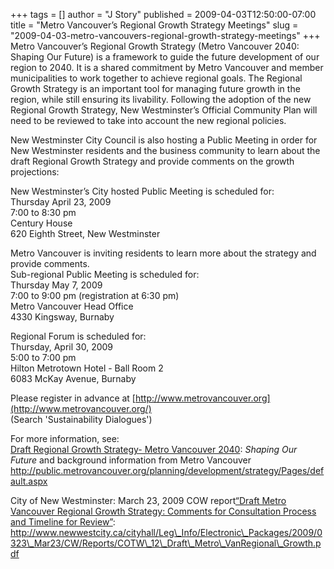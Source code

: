 +++
tags = []
author = "J Story"
published = 2009-04-03T12:50:00-07:00
title = "Metro Vancouver’s Regional Growth Strategy Meetings"
slug = "2009-04-03-metro-vancouvers-regional-growth-strategy-meetings"
+++
Metro Vancouver’s Regional Growth Strategy (Metro Vancouver 2040:
Shaping Our Future) is a framework to guide the future development of
our region to 2040. It is a shared commitment by Metro Vancouver and
member municipalities to work together to achieve regional goals. The
Regional Growth Strategy is an important tool for managing future growth
in the region, while still ensuring its livability. Following the
adoption of the new Regional Growth Strategy, New Westminster’s Official
Community Plan will need to be reviewed to take into account the new
regional policies.  
  
New Westminster City Council is also hosting a Public Meeting in order
for New Westminster residents and the business community to learn about
the draft Regional Growth Strategy and provide comments on the growth
projections:  
  
New Westminster’s City hosted Public Meeting is scheduled for:  
Thursday April 23, 2009  
7:00 to 8:30 pm  
Century House  
620 Eighth Street, New Westminster  
  
Metro Vancouver is inviting residents to learn more about the strategy
and provide comments.  
Sub-regional Public Meeting is scheduled for:  
Thursday May 7, 2009  
7:00 to 9:00 pm (registration at 6:30 pm)  
Metro Vancouver Head Office  
4330 Kingsway, Burnaby  
  
Regional Forum is scheduled for:  
Thursday, April 30, 2009  
5:00 to 7:00 pm  
Hilton Metrotown Hotel - Ball Room 2  
6083 McKay Avenue, Burnaby  
  
Please register in advance at
[http://www.metrovancouver.org](http://www.metrovancouver.org/)  
(Search 'Sustainability Dialogues')  
  
For more information, see:  
[Draft Regional Growth Strategy- Metro Vancouver
2040](http://public.metrovancouver.org/planning/development/strategy/Pages/default.aspx):
<span style="font-style: italic;">Shaping Our Future</span> and
background information from Metro Vancouver  
http://public.metrovancouver.org/planning/development/strategy/Pages/default.aspx  
  
City of New Westminster: March 23, 2009 COW report[“Draft Metro
Vancouver Regional Growth Strategy: Comments for Consultation Process
and Timeline for
Review”](http://www.newwestcity.ca/cityhall/Leg_Info/Electronic_Packages/2009/0323_Mar23/CW/Reports/COTW%2012%20Draft%20Metro%20Van%20Regional%20Growth.pdf):  
http://www.newwestcity.ca/cityhall/Leg\_Info/Electronic\_Packages/2009/0323\_Mar23/CW/Reports/COTW\_12\_Draft\_Metro\_VanRegional\_Growth.pdf
